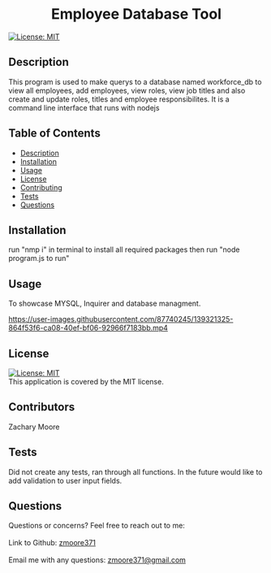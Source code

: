 
  <h1 align="center">Employee Database Tool</h1>
  
  [![License: MIT](https://img.shields.io/badge/License-MIT-yellow.svg)](https://opensource.org/licenses/MIT)<br />
   
  ## Description
   This program is used to make querys to a database named workforce_db to view all employees, add employees, view roles, view job titles and also create and update roles, titles and employee responsibilites. It is a command line interface that runs with nodejs
   
   ## Table of Contents
   - [Description](#description)
   - [Installation](#installation)
   - [Usage](#usage)
   - [License](#license)
   - [Contributing](#contributing)
   - [Tests](#tests)
   - [Questions](#questions)
   
   ## Installation
   run "nmp i" in terminal to install all required packages then run "node program.js to run"
   
   ## Usage
   To showcase MYSQL, Inquirer and database managment.
   

   https://user-images.githubusercontent.com/87740245/139321325-864f53f6-ca08-40ef-bf06-92966f7183bb.mp4


   ## License
   [![License: MIT](https://img.shields.io/badge/License-MIT-yellow.svg)](https://opensource.org/licenses/MIT)
   <br />
   This application is covered by  the MIT license. 
   
   ## Contributors
   Zachary Moore
   
   ## Tests
   Did not create any tests, ran through all functions. In the future would like to add validation to user input fields.
 
   ## Questions
   Questions or concerns? Feel free to reach out to me:<br />
   <br />
   Link to Github: [zmoore371](https://github.com/zmoore371)<br />
   <br />
   Email me with any questions: zmoore371@gmail.com<br /><br />
